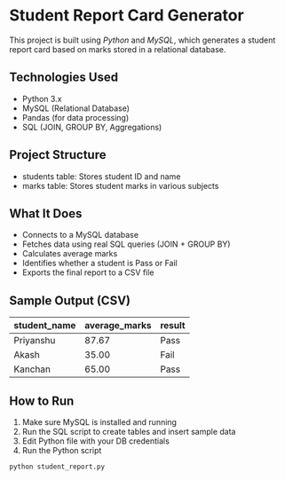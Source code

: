 # Student Report Card Generator 

This project is built using *Python* and *MySQL*, which generates a student report card based on marks stored in a relational database.

##  Technologies Used
- Python 3.x
- MySQL (Relational Database)
- Pandas (for data processing)
- SQL (JOIN, GROUP BY, Aggregations)
##  Project Structure
- students table: Stores student ID and name
- marks table: Stores student marks in various subjects

##  What It Does
- Connects to a MySQL database
- Fetches data using real SQL queries (JOIN + GROUP BY)
- Calculates average marks
- Identifies whether a student is Pass or Fail
- Exports the final report to a CSV file

##  Sample Output (CSV)
| student_name | average_marks | result |
|--------------|----------------|--------|
| Priyanshu    | 87.67          | Pass   |
| Akash        | 35.00          | Fail   |
| Kanchan      | 65.00          | Pass   |

##  How to Run
1. Make sure MySQL is installed and running
2. Run the SQL script to create tables and insert sample data
3. Edit Python file with your DB credentials
4. Run the Python script

```bash
python student_report.py 
